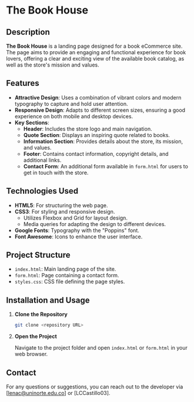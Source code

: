 
# The Book House

## Description

**The Book House** is a landing page designed for a book eCommerce site. The page aims to provide an engaging and functional experience for book lovers, offering a clear and exciting view of the available book catalog, as well as the store's mission and values.

## Features

- **Attractive Design**: Uses a combination of vibrant colors and modern typography to capture and hold user attention.
- **Responsive Design**: Adapts to different screen sizes, ensuring a good experience on both mobile and desktop devices.
- **Key Sections**:
  - **Header**: Includes the store logo and main navigation.
  - **Quote Section**: Displays an inspiring quote related to books.
  - **Information Section**: Provides details about the store, its mission, and values.
  - **Footer**: Contains contact information, copyright details, and additional links.
  - **Contact Form**: An additional form available in `form.html` for users to get in touch with the store.

## Technologies Used

- **HTML5**: For structuring the web page.
- **CSS3**: For styling and responsive design.
  - Utilizes Flexbox and Grid for layout design.
  - Media queries for adapting the design to different devices.
- **Google Fonts**: Typography with the "Poppins" font.
- **Font Awesome**: Icons to enhance the user interface.

## Project Structure

- `index.html`: Main landing page of the site.
- `form.html`: Page containing a contact form.
- `styles.css`: CSS file defining the page styles.

## Installation and Usage

1. **Clone the Repository**

   ```bash
   git clone <repository URL>
   ```

2. **Open the Project**

   Navigate to the project folder and open `index.html` or `form.html` in your web browser.

## Contact

For any questions or suggestions, you can reach out to the developer via [lenac@uninorte.edu.co] or [LCCastillo03].

